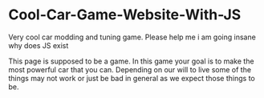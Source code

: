 # Cool-Car-Game-Website-With-JS
Very cool car modding and tuning game. Please help me i am going insane why does JS exist



This page is supposed to be a game. In this game your goal is to make the most powerful car that you can. Depending on our will to live some of the things may not work or just be bad in general as we expect those things to be.
